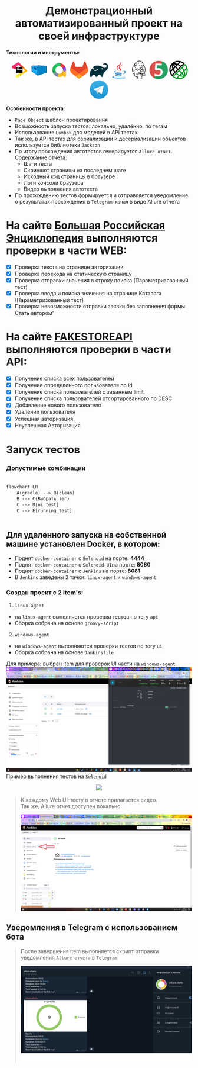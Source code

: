 <div align="center"> <h1> Демонстрационный автоматизированный проект на своей инфраструктуре  </a> </h1> </div>

**Технологии и инструменты:**
<div align="center">
<a href="https://www.jetbrains.com/idea/"><img alt="InteliJ IDEA" height="50" src="images/jetbrains-original.svg" width="50"/></a>
<a href="https://www.jetbrains.com/idea/"><img alt="Aerokube" height="50" src="images/aerokube_logo.svg" width="50"/></a>
<a href="https://www.jetbrains.com/idea/"><img alt="Allure" height="50" src="images/allure.png" width="50"/></a>
<a href="https://www.jetbrains.com/idea/"><img alt="Gitlab" height="50" src="images/gitlab-original.svg" width="50"/></a>
<a href="https://www.jetbrains.com/idea/"><img alt="Gradle" height="50" src="images/gradle-original.svg" width="50"/></a>
<a href="https://www.jetbrains.com/idea/"><img alt="Java 17" height="50" src="images/java-original.svg" width="50"/></a>
<a href="https://www.jetbrains.com/idea/"><img alt="Jenkins" height="50" src="images/jenkins-line.svg" width="50"/></a>
<a href="https://www.jetbrains.com/idea/"><img alt="Junit" height="50" src="images/junit-original.svg" width="50"/></a>
<a href="https://www.jetbrains.com/idea/"><img alt="Rest-Assured" height="50" src="images/rest-assure.png" width="50"/></a>
<a href="https://www.jetbrains.com/idea/"><img alt="Telegram" height="50" src="images/Telegram_logo.svg" width="50"/></a>

</div>

**Особенности проекта**:
- `Page Object` шаблон проектирования
- Возможность запуска тестов: локально, удалённо, по тегам
- Использование `Lombok` для моделей в API тестах
- Так же, в API тестах для сериализации и десериализации объектов используется библиотека `Jaсkson`
- По итогу прохождения автотестов генерируется `Allure отчет`. Содержание отчета:
    - Шаги теста
    - Скриншот страницы на последнем шаге
    - Исходный код страницы в браузере
    - Логи консоли браузера
    - Видео выполнения автотеста
- По прохождению тестов формируется и отправляется уведомление о результатах прохождения в `Telegram-канал` в виде Allure отчета


# На сайте [Большая Российская Энциклопедия](https://bigenc.ru/) выполняются проверки в части WEB:


- [x] Проверка текста на странице авторизации
- [x] Проверка перехода на статическую страницу
- [x] Проверка отправки значения в строку поиска (Параметризованный тест)
- [x] Проверка ввода и поиска значения на странице Каталога (Параметризованный тест)
- [x] Проверка невозможности отправки заявки без заполнения формы Стать автором"
# На сайте [FAKESTOREAPI](https://fakestoreapi.com/) выполняются проверки в части API:


- [x] Получение списка всех пользователей
- [x] Получение определенного пользователя по id
- [x] Получение списка пользователей с заданным limit
- [x] Получение списка пользователей отсортированного по DESC
- [x] Добавление нового пользователя
- [x] Удаление пользователя
- [x] Успешная авторизация
- [x] Неуспешная Авторизация

# Запуск тестов
### Допустимые комбинации

```mermaid 

flowchart LR
    A(gradle) --> B(clean)
    B --> C{Выбрать тег}
    C --> D[ui_test]
    C --> E[running_test]
   
```

## Для **удаленного** запуска на **собственной** машине установлен **Docker**, в котором:
- Поднят `docker-container` с `Selenoid` на порте: **4444**
- Поднят `docker-container` с `Selenoid-UI`на порте: **8080**
- Поднят `docker-container` с `Jenkins` на порте: **8081**
- В `Jenkins` заведены 2 тачки: `linux-agent` и `windows-agent`  

### Создан проект с 2 item's:

1. `linux-agent`
-  на `linux-agent` выполняется проверка тестов по тегу `api`  
- Сборка собрана на основе `groovy-script`
2. `windows-agent`
- на `windows-agent` выполняются проверки тестов по тегу `ui`  
- Сборка собрана на основе `Jankinsfile`

Для примера: выбран item для проверок UI части на `windows-agent`
<img src="images/selenoidwork.jpg">
Пример выполнения тестов на `Selenoid`
<p align="center">
  <img src="images/Selenoidgif.gif">
</p>

> К каждому Web UI-тесту в отчете прилагается видео.   
>  Так же, Allure отчет доступен локально:
>
> 
><img src="images/jenkinsproject.png">


## Уведомления в Telegram с использованием бота
>
> После завершения item выполняется скрипт отправки уведомления `Allure отчета` в `Telegram`
>
><img src="images/telega.jpg">



